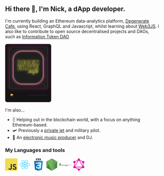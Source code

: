 ## Hi there 👋, I'm Nick, a dApp developer.

I'm currently building an Ethereum data-analytics platform, [Degenerate Cafe](https://github.com/nickbtts/degenerate-cafe), using React, GraphQL and Javascript, whilst learning about [Web3JS](https://web3js.readthedocs.io/en/v1.3.4/). I also like to contribute to open source decentralised projects and DAOs, such as [Information Token DAO](https://informationtoken.io)

<img src="./dgenlogo.png" width="150">

I'm also...

- Ξ Helping out in the blockchain world, with a focus on anything Ethereum-based.
- 🛩 Previously a [private jet](https://www.gulfstream.com) and military pilot.
- 🎹 An [electronic music producer](https://www.soundcloud.com/rabotamusic) and DJ. 

### My Languages and tools

<code><img height="40" alt="Javascript" src="https://raw.githubusercontent.com/github/explore/80688e429a7d4ef2fca1e82350fe8e3517d3494d/topics/javascript/javascript.png"></code>
<code><img height="40" alt="React" src="https://raw.githubusercontent.com/github/explore/80688e429a7d4ef2fca1e82350fe8e3517d3494d/topics/react/react.png"></code>
<code><img height="40" alt="CSS" src="https://raw.githubusercontent.com/github/explore/80688e429a7d4ef2fca1e82350fe8e3517d3494d/topics/css/css.png"></code>
<code><img height="40" alt="nodeJs" src="https://raw.githubusercontent.com/github/explore/80688e429a7d4ef2fca1e82350fe8e3517d3494d/topics/nodejs/nodejs.png"></code>
<code><img height="40" alt="MongoDB" src="https://raw.githubusercontent.com/github/explore/80688e429a7d4ef2fca1e82350fe8e3517d3494d/topics/mongodb/mongodb.png"></code>
<code><img height="40" alt="SQL" src="https://raw.githubusercontent.com/github/explore/80688e429a7d4ef2fca1e82350fe8e3517d3494d/topics/graphql/graphql.png"></code>

